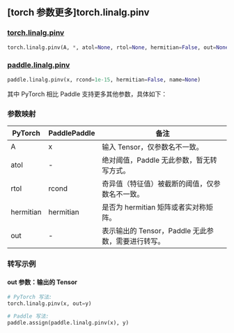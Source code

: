 ## [torch 参数更多]torch.linalg.pinv

### [torch.linalg.pinv](https://pytorch.org/docs/1.13/generated/torch.linalg.pinv.html#torch.linalg.pinv)

```python
torch.linalg.pinv(A, *, atol=None, rtol=None, hermitian=False, out=None)
```

### [paddle.linalg.pinv](https://www.paddlepaddle.org.cn/documentation/docs/zh/api/paddle/linalg/pinv_cn.html)

```python
paddle.linalg.pinv(x, rcond=1e-15, hermitian=False, name=None)
```

其中 PyTorch 相比 Paddle 支持更多其他参数，具体如下：

### 参数映射

| PyTorch   | PaddlePaddle | 备注                                               |
| --------- | ------------ | -------------------------------------------------- |
| A         | x            | 输入 Tensor，仅参数名不一致。                      |
| atol      | -            | 绝对阈值，Paddle 无此参数，暂无转写方式。          |
| rtol      | rcond        | 奇异值（特征值）被截断的阈值，仅参数名不一致。     |
| hermitian | hermitian    | 是否为 hermitian 矩阵或者实对称矩阵。              |
| out       | -            | 表示输出的 Tensor，Paddle 无此参数，需要进行转写。 |

### 转写示例

#### out 参数：输出的 Tensor

```python
# PyTorch 写法:
torch.linalg.pinv(x, out=y)

# Paddle 写法:
paddle.assign(paddle.linalg.pinv(x), y)
```